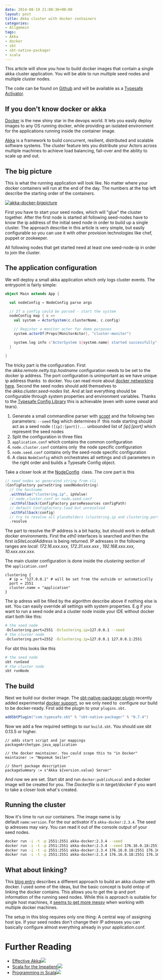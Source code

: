 ```yaml
---
date: 2014-08-19 21:00:36+00:00
layout: post
title: Akka cluster with docker containers
categories:
- Allgemein
tags:
- Akka
- docker
- sbt
- sbt-native-packager
- scala
---
```


This article will show you how to build docker images that contain a single akka cluster application. You will be able
to run multiple seed nodes and multiple cluster nodes. 

The code can be found on [Github](https://github.com/muuki88/activator-akka-docker) and will be available as a
[Typesafe Activator](http://typesafe.com/activator/templates#filter:docker).


## If you don't know docker or akka


[Docker](https://www.docker.com/) is the new shiny star in the devops world. It lets you easily deploy images to any OS running docker, while providing an isolated environment for the applications running inside the container image.

[Akka](http://akka.io/) is a framework to build concurrent, resilient, distributed and scalable software systems. The cluster feature lets you distribute your Actors across multiple machines to achieve load balancing, fail-over and the ability to scale up and out.

<!-- more -->


## The big picture


This is what the running application will look like. No matter where your docker containers will run at the end of the day. The numbers at the top left describe the starting order of the containers.

[![akka-docker-bigpicture](http://mukis.de/pages/wp-content/uploads/2014/08/akka-docker-bigpicture.png)](http://mukis.de/pages/wp-content/uploads/2014/08/akka-docker-bigpicture.png)

First you have to start your seed nodes, which will "glue" the cluster together. After the first node is started all following seed-nodes have to know the ip address of the initial seed node in order to build up a single cluster. The approach describe in this article is very simple, but easily configurable so you can use it with other provision technologies like chef, puppet or zookeeper.

All following nodes that get started need at least one seed-node-ip in order to join the cluster.


## The application configuration


We will deploy a small akka application which only logs cluster events. The entrypoint is fairly simple:

```scala
object Main extends App {

  val nodeConfig = NodeConfig parse args

  // If a config could be parsed - start the system
  nodeConfig map { c =>
    val system = ActorSystem(c.clusterName, c.config)

    // Register a monitor actor for demo purposes
    system.actorOf(Props[MonitorActor], "cluster-monitor")

    system.log info s"ActorSystem ${system.name} started successfully"
  }

}
```


The tricky part is the configuration. First the _akka.remote.netty.tcp.hostname_ configuration needs to be set to the
docker ip address. The port configuration is unimportant as we have unique ip address thanks  to docker. You can read
more about [docker networking here](https://docs.docker.com/articles/networking/). Second the seed nodes should add
themselves to the _akka.cluster.seed-nodes_ list. And at last everything should be configurable through system
properties and environment variables. Thanks to the [Typesafe Config Library](https://github.com/typesafehub/config)
this is achievable (even with some sweat and tears).


1. Generate a small commandline parser with [scopt](https://github.com/scopt/scopt) and the following two parameters:
   `--seed` flag which determines if  this node starting should act as a seed node `([ip]:[port])...` unbounded list of _[ip]:[port]_ which represent the seed nodes
2. Split the configuration in three files
  1. `application.conf` which contains the common configuration
  2. `node.cluster.conf` contains only  the node specific configuration
  3. `node.seed.conf` contains only the seed-node specific configuration
3. A class `NodeConfig` which orchestrates all settings and cli parameters in the right order and builds a Typesafe Config object.


Take a closer look at the [NodeConfig](https://github.com/muuki88/activator-akka-docker/blob/master/src/main/scala/com/example/NodeConfig.scala)  class. The core part is this

```scala
// seed nodes as generated string from cli
(ConfigFactory parseString seedNodesString)
  // the hostname
  .withValue("clustering.ip", ipValue)
  // node.cluster.conf or node.seed.conf
  .withFallback(ConfigFactory parseResources configPath)
  // default ConfigFactory.load but unresolved
  .withFallback(config)
  // try to resolve all placeholders (clustering.ip and clustering.port)
  .resolve
```

The part to resolve the IP address is a bit hacky, but should work in default docker environments. First the _eth0_ interfaces is searched and then the first _isSiteLocalAddress_ is being returned. IP adresses in the following ranges are _local_: _172.16.xxx.xxx, 172.31.xxx.xxx , 192.168.xxx.xxx, 10.xxx.xxx.xxx._

The main cluster configuration is done inside the _clustering_ section of the `application.conf`

```config
clustering {
  # ip = "127.0.0.1" # will be set from the outside or automatically
  port = 2551
  cluster.name = "application"
}
```


The ip adress will be filled by the algorithm describe above if nothing else is set. You can easily override all settings with system properties.
E.g if you want to run a seed node and a cluster node inside your IDE without docker start both like this:

```bash
# the seed node
-Dclustering.port=2551 -Dclustering.ip=127.0.0.1 --seed
# the cluster node
-Dclustering.port=2552 -Dclustering.ip=127.0.0.1 127.0.0.1:2551
```


For sbt this looks like this

```bash
# the seed node
sbt runSeed
# the cluster node
sbt runNode
```




## The build


Next we build our docker image. The [sbt-native-packager plugin](https://github.com/sbt/sbt-native-packager) recently added experimental [docker support](http://www.scala-sbt.org/sbt-native-packager/DetailedTopics/docker.html), so we only need to  configure our build to be docker-ready. First add the plugin to your `plugins.sbt`.

```scala
addSbtPlugin("com.typesafe.sbt" % "sbt-native-packager" % "0.7.4")
```

Now we add a few required settings to our `build.sbt`. You should use sbt 0.13.5 or higher.

```
// adds start script and jar mappings
packageArchetype.java_application

// the docker maintainer. You could scope this to "in Docker"
maintainer := "Nepomuk Seiler"

// Short package description
packageSummary := s"Akka ${version.value} Server"
```

And now we are set. Start sbt and run `docker:publishLocal` and a docker image will be created for you. The _Dockerfile_ is in _target/docker_ if you want to take a closer look what's created.


## Running the cluster


Now it's time to run our containers. The image name is by default `name:version`. For the our activator it's `akka-docker:2.3.4`. The seed ip adresses may vary. You can read it out of the console output of your seed nodes.

```bash
docker run -i -t -p 2551:2551 akka-docker:2.3.4 --seed
docker run -i -t -p 2551:2551 akka-docker:2.3.4 --seed 176.16.0.18:2551
docker run -i -t -p 2551:2551 akka-docker:2.3.4 176.16.0.18:2551 176.16.0.19:2551
docker run -i -t -p 2551:2551 akka-docker:2.3.4 176.16.0.18:2551 176.16.0.19:2551
```

## What about linking?


This [blog entry](http://blog.michaelhamrah.com/2014/03/running-an-akka-cluster-with-docker-containers/) describes a
different approach to build an akka cluster with docker. I used some of the ideas, but the basic concept is build ontop
of linking the docker contains. This allows you to get the ip and port information of the running seed nodes. While this
is approach is suitable for single host machines, it
[seems to get more messy](http://stackoverflow.com/questions/21283517/how-to-link-docker-services-across-hosts) when
working with multiple docker machines.

The setup in this blog requires only one thing: A central way of assigning host ips. If your seed nodes don't change their IP adresses you can basically configure almost everything already in your application.conf.


# Further Reading


* [Effective Akka](http://www.amazon.de/gp/product/1449360076/ref=as_li_tl?ie=UTF8&camp=1638&creative=6742&creativeASIN=1449360076&linkCode=as2&tag=mukis-21&linkId=DNMEDEUHKN32NL6F)![](http://ir-de.amazon-adsystem.com/e/ir?t=mukis-21&l=as2&o=3&a=1449360076)
* [Scala for the Impatient](http://www.amazon.de/gp/product/B007JWDMIE/ref=as_li_tl?ie=UTF8&camp=1638&creative=6742&creativeASIN=B007JWDMIE&linkCode=as2&tag=mukis-21&linkId=3IOQTWQC5IQ52XMG)![](http://ir-de.amazon-adsystem.com/e/ir?t=mukis-21&l=as2&o=3&a=B007JWDMIE)
* [Programming in Scala](http://www.amazon.de/gp/product/0981531644/ref=as_li_tl?ie=UTF8&camp=1638&creative=6742&creativeASIN=0981531644&linkCode=as2&tag=mukis-21&linkId=D7754ZGCFIEXE5SZ)![](http://ir-de.amazon-adsystem.com/e/ir?t=mukis-21&l=as2&o=3&a=0981531644)
